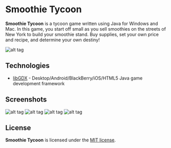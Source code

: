 # Smoothie Tycoon
**Smoothie Tycoon** is a tycoon game written using Java for Windows and Mac. In this game, you start off small as you sell smoothies on the streets of New York to build your smoothie stand. Buy supplies, set your own price and recipe, and determine your own destiny!

![alt tag](https://i.imgur.com/ypbFwxD.png)

## Technologies
* [libGDX](https://libgdx.badlogicgames.com/) - Desktop/Android/BlackBerry/iOS/HTML5 Java game development framework

## Screenshots
![alt tag](https://i.imgur.com/tyRQtnP.png)
![alt tag](https://i.imgur.com/kMdLvvq.png)
![alt tag](https://i.imgur.com/Qe5mfOd.png)
![alt tag](https://i.imgur.com/hjv2AZe.png)

## License
**Smoothie Tycoon** is licensed under the [MIT license](LICENSE).
